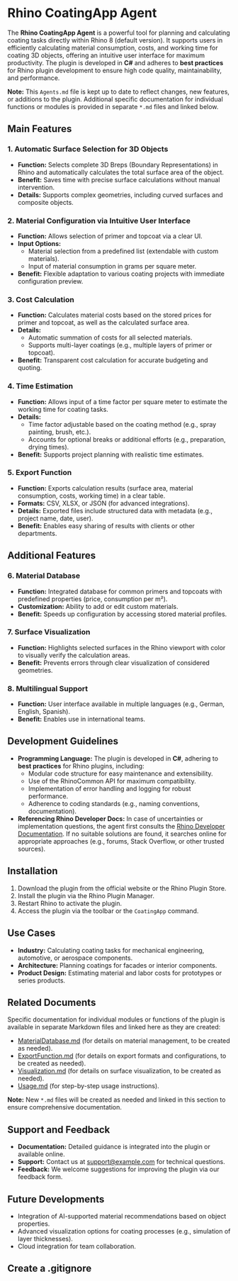 
# Rhino CoatingApp Agent

The **Rhino CoatingApp Agent** is a powerful tool for planning and calculating coating tasks directly within Rhino 8 (default version). It supports users in efficiently calculating material consumption, costs, and working time for coating 3D objects, offering an intuitive user interface for maximum productivity. The plugin is developed in **C#** and adheres to **best practices** for Rhino plugin development to ensure high code quality, maintainability, and performance.

**Note:** This `Agents.md` file is kept up to date to reflect changes, new features, or additions to the plugin. Additional specific documentation for individual functions or modules is provided in separate `*.md` files and linked below.

## Main Features

### 1. **Automatic Surface Selection for 3D Objects**
- **Function:** Selects complete 3D Breps (Boundary Representations) in Rhino and automatically calculates the total surface area of the object.
- **Benefit:** Saves time with precise surface calculations without manual intervention.
- **Details:** Supports complex geometries, including curved surfaces and composite objects.

### 2. **Material Configuration via Intuitive User Interface**
- **Function:** Allows selection of primer and topcoat via a clear UI.
- **Input Options:**
  - Material selection from a predefined list (extendable with custom materials).
  - Input of material consumption in grams per square meter.
- **Benefit:** Flexible adaptation to various coating projects with immediate configuration preview.

### 3. **Cost Calculation**
- **Function:** Calculates material costs based on the stored prices for primer and topcoat, as well as the calculated surface area.
- **Details:**
  - Automatic summation of costs for all selected materials.
  - Supports multi-layer coatings (e.g., multiple layers of primer or topcoat).
- **Benefit:** Transparent cost calculation for accurate budgeting and quoting.

### 4. **Time Estimation**
- **Function:** Allows input of a time factor per square meter to estimate the working time for coating tasks.
- **Details:**
  - Time factor adjustable based on the coating method (e.g., spray painting, brush, etc.).
  - Accounts for optional breaks or additional efforts (e.g., preparation, drying times).
- **Benefit:** Supports project planning with realistic time estimates.

### 5. **Export Function**
- **Function:** Exports calculation results (surface area, material consumption, costs, working time) in a clear table.
- **Formats:** CSV, XLSX, or JSON (for advanced integrations).
- **Details:** Exported files include structured data with metadata (e.g., project name, date, user).
- **Benefit:** Enables easy sharing of results with clients or other departments.

## Additional Features

### 6. **Material Database**
- **Function:** Integrated database for common primers and topcoats with predefined properties (price, consumption per m²).
- **Customization:** Ability to add or edit custom materials.
- **Benefit:** Speeds up configuration by accessing stored material profiles.

### 7. **Surface Visualization**
- **Function:** Highlights selected surfaces in the Rhino viewport with color to visually verify the calculation areas.
- **Benefit:** Prevents errors through clear visualization of considered geometries.

### 8. **Multilingual Support**
- **Function:** User interface available in multiple languages (e.g., German, English, Spanish).
- **Benefit:** Enables use in international teams.

## Development Guidelines
- **Programming Language:** The plugin is developed in **C#**, adhering to **best practices** for Rhino plugins, including:
  - Modular code structure for easy maintenance and extensibility.
  - Use of the RhinoCommon API for maximum compatibility.
  - Implementation of error handling and logging for robust performance.
  - Adherence to coding standards (e.g., naming conventions, documentation).
- **Referencing Rhino Developer Docs:** In case of uncertainties or implementation questions, the agent first consults the [Rhino Developer Documentation](https://developer.rhino3d.com/). If no suitable solutions are found, it searches online for appropriate approaches (e.g., forums, Stack Overflow, or other trusted sources).

## Installation
1. Download the plugin from the official website or the Rhino Plugin Store.
2. Install the plugin via the Rhino Plugin Manager.
3. Restart Rhino to activate the plugin.
4. Access the plugin via the toolbar or the `CoatingApp` command.

## Use Cases
- **Industry:** Calculating coating tasks for mechanical engineering, automotive, or aerospace components.
- **Architecture:** Planning coatings for facades or interior components.
- **Product Design:** Estimating material and labor costs for prototypes or series products.

## Related Documents
Specific documentation for individual modules or functions of the plugin is available in separate Markdown files and linked here as they are created:
- [MaterialDatabase.md](MaterialDatabase.md) (for details on material management, to be created as needed).
- [ExportFunction.md](ExportFunction.md) (for details on export formats and configurations, to be created as needed).
- [Visualization.md](Visualization.md) (for details on surface visualization, to be created as needed).
- [Usage.md](Usage.md) (for step-by-step usage instructions).

**Note:** New `*.md` files will be created as needed and linked in this section to ensure comprehensive documentation.

## Support and Feedback
- **Documentation:** Detailed guidance is integrated into the plugin or available online.
- **Support:** Contact us at [support@example.com](mailto:support@example.com) for technical questions.
- **Feedback:** We welcome suggestions for improving the plugin via our feedback form.

## Future Developments
- Integration of AI-supported material recommendations based on object properties.
- Advanced visualization options for coating processes (e.g., simulation of layer thicknesses).
- Cloud integration for team collaboration.

## Create a .gitignore